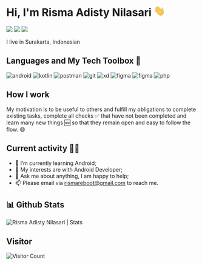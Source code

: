 # Hi, I'm Risma Adisty Nilasari <img src="https://github.com/rismaadisty/rismaadisty/blob/master/gif/Hi.gif?raw=true" width="30px">
[<img height="30" src="https://img.shields.io/badge/Instagram-%23E4405F.svg?&style=flat-square&logo=instagram&logoColor=white" target="_blank" />][Instagram]
[<img height="30" src="https://img.shields.io/badge/twitter-%231DA1F2.svg?&style=for-the-badge&logo=twitter&logoColor=white" target="_blank" />][twitter]
[<img height="30" src="https://img.shields.io/badge/linkedin-blue.svg?&style=for-the-badge&logo=linkedin&logoColor=white" target="_blank" />][LinkedIn]

I live in Surakarta, Indonesian

## Languages and My Tech Toolbox 🧰 

<p align="left">
<img src="https://uxwing.com/wp-content/themes/uxwing/download/10-brands-and-social-media/android-studio.svg" alt="android" width="40" height="40"/>
<img src="https://www.vectorlogo.zone/logos/kotlinlang/kotlinlang-icon.svg" alt="kotlin" height="40"/> 
<img src="https://www.vectorlogo.zone/logos/getpostman/getpostman-icon.svg" alt="postman" width="40" height="40"/> 
<img src="https://www.vectorlogo.zone/logos/git-scm/git-scm-icon.svg" alt="git" width="40" height="40"/> 
<img src="https://cdn.worldvectorlogo.com/logos/adobe-xd-1.svg" alt="xd" width="40" height="40"/>
<img src="https://www.vectorlogo.zone/logos/figma/figma-icon.svg" alt="figma" width="40" height="40"/>
<img src="https://www.vectorlogo.zone/logos/laravel/laravel-icon.svg" alt="figma" width="40" height="40"/>
<img src="https://www.vectorlogo.zone/logos/php/php-icon.svg" alt="php" width="40" height="40"/>
</p>


## How I work

My motivation is to be useful to others and fulfill my obligations to complete existing tasks, complete all checks ✅ that have not been completed and learn many new things 🆕 so that they remain open and easy to follow the flow. 😄

## Current activity 👨‍💻

- 📖 I’m currently learning Android;
- 🤔 My interests are with Android Developer;
- 💬 Ask me about anything, I am happy to help;
- 📫 Please email via rismareboot@gmail.com to reach me.


## 📊 Github Stats
<p align="left"> <img src="https://github-readme-stats.vercel.app/api?username=rismaadisty&show_icons=true&theme=graywhite" alt="Risma Adisty Nilasari | Stats" />


## Visitor
 ![Visitor Count](https://profile-counter.glitch.me/{rismaadisty}/count.svg)
 
 
[twitter]: https://twitter.com/rismaadisty_
[linkedin]: https://www.linkedin.com/in/risma-adisty-nilasari-0740bb237
[Instagram]: https://www.instagram.com/rismaadisty
